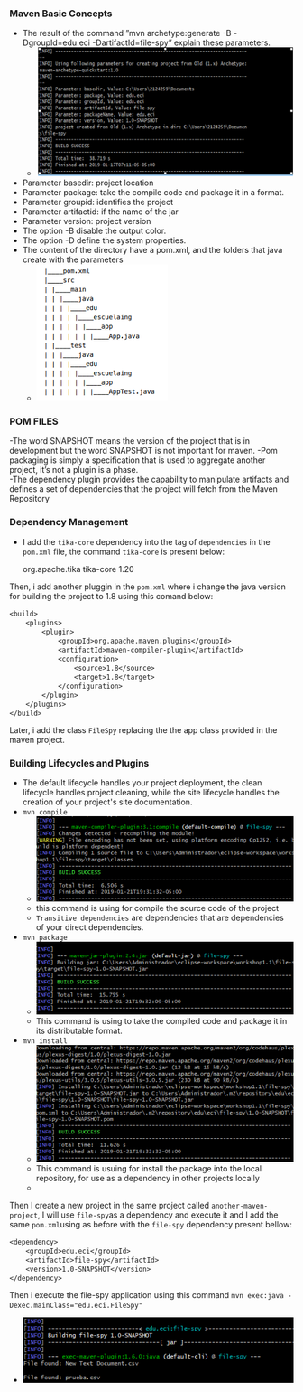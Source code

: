### Maven Basic Concepts
- The result of the command ”mvn archetype:generate -B -DgroupId=edu.eci -DartifactId=file-spy” explain these parameters.
	- ![foto](1.png)
- Parameter basedir: project location
- Parameter package: take the compile code and package it in a format.
- Parameter groupid: identifies the project
- Parameter artifactid: if the name of the jar
- Parameter version: project version
- The option -B disable the output color.
- The option -D define the system properties.
- The content of the directory have a pom.xml, and the folders that java create with the parameters
	- ![foto](2.png)
 
### POM FILES
-The word SNAPSHOT means the version of the project that is  in development but the word SNAPSHOT is not important for maven.
-Pom packaging is simply a specification that is used to aggregate another project, it’s not a plugin is a phase.  
-The dependency plugin provides the capability to manipulate artifacts and defines a set of dependencies that the project will fetch from the Maven Repository



### Dependency Management

- I add the `tika-core` dependency into the tag of `dependencies` in the `pom.xml` file, the command  `tika-core` is present below:

	<dependency>
		<groupId>org.apache.tika</groupId>
		<artifactId>tika-core</artifactId>
		<version>1.20</version>
	</dependency>
Then, i add another pluggin in the `pom.xml` where i change the java version for building the project to 1.8 using this comand below:
		
    <build>
	    <plugins>
    		<plugin>
    			<groupId>org.apache.maven.plugins</groupId>
    			<artifactId>maven-compiler-plugin</artifactId>
    			<configuration>
    				<source>1.8</source>
    				<target>1.8</target>
    			</configuration>
    		</plugin>
    	</plugins>
    </build>
   Later, i add the class `FileSpy` replacing the the app class provided in the maven project.
   
### Building Lifecycles and Plugins

 - The default lifecycle handles your project deployment, the clean lifecycle handles project cleaning, while the site lifecycle handles the creation of your project's site documentation.
 - `mvn compile`
	 - ![foto](compile.png)
	 - this command is using for compile the source code of the project
	 - `Transitive dependencies` are dependencies that are dependencies of your direct dependencies.
 - `mvn package`
	- ![foto](package.png)
	- This command is using to take the compiled code and package it in its distributable format. 
 - `mvn install`
	 - ![foto](install.png)
	 - This command is usuing for install the package into the local repository, for use as a dependency in other projects locally
	 - 
Then I create a new project in the same project  called `another-maven-project`, I will use `file-spy`as a dependency and execute it and I add the same `pom.xml`using as before with the `file-spy` dependency present bellow:

    <dependency>
    	<groupId>edu.eci</groupId>
    	<artifactId>file-spy</artifactId>
    	<version>1.0-SNAPSHOT</version>
    </dependency>
Then i  execute the file-spy application using this command `mvn exec:java -Dexec.mainClass="edu.eci.FileSpy"`
- ![foto](execute.png)
   

 
 
